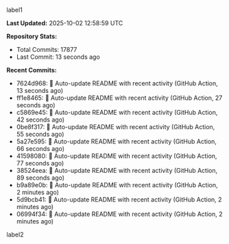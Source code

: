 
label1 
<!-- ACTIVITY_START -->
**Last Updated:** 2025-10-02 12:58:59 UTC

**Repository Stats:**
- Total Commits: 17877
- Last Commit: 13 seconds ago

**Recent Commits:**
- 7624d968: 🤖 Auto-update README with recent activity (GitHub Action, 13 seconds ago)
- ff1e8465: 🤖 Auto-update README with recent activity (GitHub Action, 27 seconds ago)
- c5869e45: 🤖 Auto-update README with recent activity (GitHub Action, 42 seconds ago)
- 0be8f317: 🤖 Auto-update README with recent activity (GitHub Action, 55 seconds ago)
- 5a27e595: 🤖 Auto-update README with recent activity (GitHub Action, 66 seconds ago)
- 41598080: 🤖 Auto-update README with recent activity (GitHub Action, 77 seconds ago)
- 38524eea: 🤖 Auto-update README with recent activity (GitHub Action, 89 seconds ago)
- b9a89e0b: 🤖 Auto-update README with recent activity (GitHub Action, 2 minutes ago)
- 5d9bcb41: 🤖 Auto-update README with recent activity (GitHub Action, 2 minutes ago)
- 06994f34: 🤖 Auto-update README with recent activity (GitHub Action, 2 minutes ago)
<!-- ACTIVITY_END -->

label2
